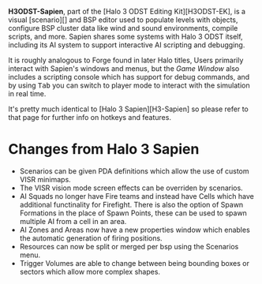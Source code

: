 **H3ODST-Sapien**, part of the [Halo 3 ODST Editing Kit][H3ODST-EK], is a visual [scenario][] and BSP editor used to populate levels with objects, configure BSP cluster data like wind and sound environments, compile scripts, and more. Sapien shares some systems with Halo 3 ODST itself, including its AI system to support interactive AI scripting and debugging.

It is roughly analogous to Forge found in later Halo titles, Users primarily interact with Sapien's windows and menus, but the _Game Window_ also includes a scripting console which has support for debug commands, and by using <kbd>Tab</kbd> you can switch to player mode to interact with the simulation in real time.

It's pretty much identical to [Halo 3 Sapien][H3-Sapien] so please refer to that page for further info on hotkeys and features.

# Changes from Halo 3 Sapien

* Scenarios can be given PDA definitions which allow the use of custom VISR minimaps.
* The VISR vision mode screen effects can be overriden by scenarios.
* AI Squads no longer have Fire teams and instead have Cells which have additional functinality for Firefight. There is also the option of Spawn Formations in the place of Spawn Points, these can be used to spawn multiple AI from a cell in an area.
* AI Zones and Areas now have a new properties window which enables the automatic generation of firing positions.
* Resources can now be split or merged per bsp using the Scenarios menu.
* Trigger Volumes are able to change between being bounding boxes or sectors which allow more complex shapes.

